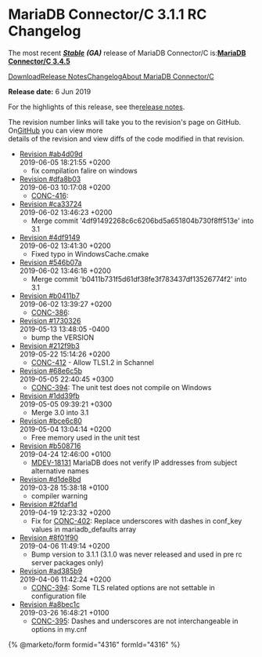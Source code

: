 # MariaDB Connector/C 3.1.1 RC Changelog

The most recent [_**Stable**_](../../../../mariadb-release-criteria.md) _**(GA)**_ release of MariaDB Connector/C is:[**MariaDB Connector/C 3.4.5**](../../mariadb-connector-c-3-4-release-notes/mariadb-connector-c-3-4-5-release-notes.md)

[Download](https://mariadb.com/downloads/?showall=1\&tab=connectors)[Release Notes](../../mariadb-connector-c-31-release-notes/mariadb-connector-c-311-release-notes.md)[Changelog](mariadb-connector-c-311-changelog.md)[About MariaDB Connector/C](https://github.com/mariadb-corporation/docs-release-notes/blob/test/kb/en/about-mariadb-connector-c/README.md)

**Release date:** 6 Jun 2019

For the highlights of this release, see the[release notes](../../mariadb-connector-c-31-release-notes/mariadb-connector-c-311-release-notes.md).

The revision number links will take you to the revision's page on GitHub. On[GitHub](https://github.com/MariaDB/mariadb-connector-c/) you can view more\
details of the revision and view diffs of the code modified in that revision.

* [Revision #ab4d09d](https://github.com/mariadb-corporation/mariadb-connector-c/commit/ab4d09d)\
  2019-06-05 18:21:55 +0200
  * fix compilation falire on windows
* [Revision #dfa8b03](https://github.com/mariadb-corporation/mariadb-connector-c/commit/dfa8b03)\
  2019-06-03 10:17:08 +0200
  * [CONC-416](https://jira.mariadb.org/browse/CONC-416):
* [Revision #ca33724](https://github.com/mariadb-corporation/mariadb-connector-c/commit/ca33724)\
  2019-06-02 13:46:23 +0200
  * Merge commit '4df91492268c6c6206bd5a651804b730f8ff513e' into 3.1
* [Revision #4df9149](https://github.com/mariadb-corporation/mariadb-connector-c/commit/4df9149)\
  2019-06-02 13:41:30 +0200
  * Fixed typo in WindowsCache.cmake
* [Revision #546b07a](https://github.com/mariadb-corporation/mariadb-connector-c/commit/546b07a)\
  2019-06-02 13:46:16 +0200
  * Merge commit 'b0411b731f5d61df38fe3f783437df13526774f2' into 3.1
* [Revision #b0411b7](https://github.com/mariadb-corporation/mariadb-connector-c/commit/b0411b7)\
  2019-06-02 13:39:27 +0200
  * [CONC-386](https://jira.mariadb.org/browse/CONC-386):
* [Revision #1730326](https://github.com/mariadb-corporation/mariadb-connector-c/commit/1730326)\
  2019-05-13 13:48:05 -0400
  * bump the VERSION
* [Revision #212f9b3](https://github.com/mariadb-corporation/mariadb-connector-c/commit/212f9b3)\
  2019-05-22 15:14:26 +0200
  * [CONC-412](https://jira.mariadb.org/browse/CONC-412) - Allow TLS1.2 in Schannel
* [Revision #68e6c5b](https://github.com/mariadb-corporation/mariadb-connector-c/commit/68e6c5b)\
  2019-05-05 22:40:45 +0300
  * [CONC-394](https://jira.mariadb.org/browse/CONC-394): The unit test does not compile on Windows
* [Revision #1dd39fb](https://github.com/mariadb-corporation/mariadb-connector-c/commit/1dd39fb)\
  2019-05-05 09:39:21 +0300
  * Merge 3.0 into 3.1
* [Revision #bce6c80](https://github.com/mariadb-corporation/mariadb-connector-c/commit/bce6c80)\
  2019-05-04 13:04:14 +0200
  * Free memory used in the unit test
* [Revision #b508716](https://github.com/mariadb-corporation/mariadb-connector-c/commit/b508716)\
  2019-04-24 12:46:00 +0100
  * [MDEV-18131](https://jira.mariadb.org/browse/MDEV-18131) MariaDB does not verify IP addresses from subject alternative names
* [Revision #d1de8bd](https://github.com/mariadb-corporation/mariadb-connector-c/commit/d1de8bd)\
  2019-03-28 15:38:18 +0100
  * compiler warning
* [Revision #2fdaf1d](https://github.com/mariadb-corporation/mariadb-connector-c/commit/2fdaf1d)\
  2019-04-19 12:23:32 +0200
  * Fix for [CONC-402](https://jira.mariadb.org/browse/CONC-402): Replace underscores with dashes in conf\_key values in mariadb\_defaults array
* [Revision #8f01f90](https://github.com/mariadb-corporation/mariadb-connector-c/commit/8f01f90)\
  2019-04-06 11:49:14 +0200
  * Bump version to 3.1.1 (3.1.0 was never released and used in pre rc server packages only)
* [Revision #ad385b9](https://github.com/mariadb-corporation/mariadb-connector-c/commit/ad385b9)\
  2019-04-06 11:42:24 +0200
  * [CONC-394](https://jira.mariadb.org/browse/CONC-394): Some TLS related options are not settable in configuration file
* [Revision #a8bec1c](https://github.com/mariadb-corporation/mariadb-connector-c/commit/a8bec1c)\
  2019-03-26 16:48:21 +0100
  * [CONC-395](https://jira.mariadb.org/browse/CONC-395): Dashes and underscores are not interchangeable in options in my.cnf

{% @marketo/form formid="4316" formId="4316" %}
